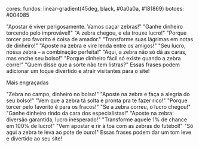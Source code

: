 
cores:
fundos: linear-gradient(45deg, black, #0a0a0a, #181869)
botoes: #004085


"Apostar é viver perigosamente. Vamos caçar zebras!"
"Ganhe dinheiro torcendo pelo improvável!"
"A zebra chegou, e ela trouxe lucro!"
"Porque torcer pro favorito é coisa de amador."
"Transforme suas lágrimas em notas de dinheiro!"
"Aposte na zebra e vire lenda entre os amigos!"
"Seu lucro, nossa zebra – a combinação perfeita!"
"Aqui, a zebra não só dá as caras, mas enche seu bolso!"
"Porque dinheiro fácil só existe quando a zebra corre!"
"Quem disse que a sorte não tem listras?"
Essas frases podem adicionar um toque divertido e atrair visitantes para o site!

Mais engraçadas


"Zebra no campo, dinheiro no bolso!"
"Aposte na zebra e faça a alegria do seu bolso!"
"Vem que a zebra tá solta e pronta pra te fazer rico!"
"Porque torcer pelo favorito é para os fracos!"
"Se a zebra correu, o lucro chegou!"
"Ganhe dinheiro rindo da cara dos especialistas!"
"Aposte na zebra: diversão garantida, lucro inesperado!"
"Transforme aquele 1% de chance em 100% de lucro!"
"Vem apostar e rir à toa com as zebras do futebol!"
"Só aqui a zebra te leva ao pote de ouro!"
Essas frases podem dar um tom leve e divertido ao seu site!
